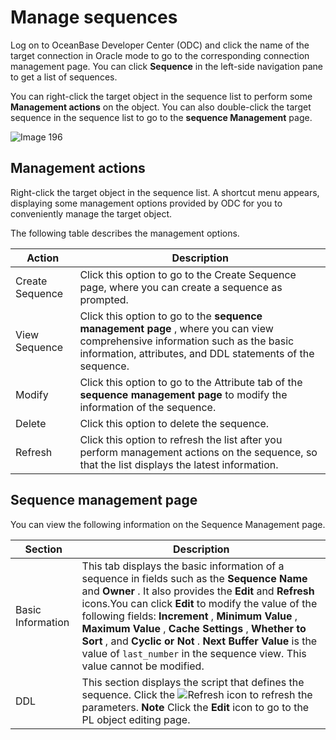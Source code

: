 Manage sequences 
=====================================

Log on to OceanBase Developer Center (ODC) and click the name of the target connection in Oracle mode to go to the corresponding connection management page. You can click **Sequence** in the left-side navigation pane to get a list of sequences. 

You can right-click the target object in the sequence list to perform some **Management actions** on the object. You can also double-click the target sequence in the sequence list to go to the **sequence Management** page.

![Image 196](https://help-static-aliyun-doc.aliyuncs.com/assets/img/en-US/2558659361/p241380.png)

Management actions 
---------------------------

Right-click the target object in the sequence list. A shortcut menu appears, displaying some management options provided by ODC for you to conveniently manage the target object. 

The following table describes the management options.


|     Action      |                                                                                                     Description                                                                                                     |
|-----------------|---------------------------------------------------------------------------------------------------------------------------------------------------------------------------------------------------------------------|
| Create Sequence | Click this option to go to the Create Sequence page, where you can create a sequence as prompted.                                                                                                                   |
| View Sequence   | Click this option to go to the **sequence management page** , where you can view comprehensive information such as the basic information, attributes, and DDL statements of the sequence. |
| Modify          | Click this option to go to the Attribute tab of the **sequence management page** to modify the information of the sequence.                                                               |
| Delete          | Click this option to delete the sequence.                                                                                                                                                                           |
| Refresh         | Click this option to refresh the list after you perform management actions on the sequence, so that the list displays the latest information.                                                                       |



Sequence management page 
---------------------------------

You can view the following information on the Sequence Management page.


|      Section      |                                                                                                                                                                                                                                Description                                                                                                                                                                                                                                |
|-------------------|---------------------------------------------------------------------------------------------------------------------------------------------------------------------------------------------------------------------------------------------------------------------------------------------------------------------------------------------------------------------------------------------------------------------------------------------------------------------------|
| Basic Information | This tab displays the basic information of a sequence in fields such as the **Sequence Name** and **Owner** . It also provides the **Edit** and **Refresh** icons.You can click **Edit** to modify the value of the following fields: **Increment** , **Minimum Value** , **Maximum Value** , **Cache Settings** , **Whether to Sort** , and **Cyclic or Not** . **Next Buffer Value** is the value of `last_number` in the sequence view. This value cannot be modified. |
| DDL               | This section displays the script that defines the sequence.  Click the ![Refresh](https://help-static-aliyun-doc.aliyuncs.com/assets/img/en-US/2672849361/p326053.jpg) icon to refresh the parameters.  **Note**  Click the **Edit** icon to go to the PL object editing page.                                                                                                                                            |



